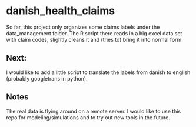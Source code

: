 # danish_health_claims

So far, this project only organizes some claims labels under the data_management folder. The R script there reads in a big excel data set with claim codes, slightly cleans it and (tries to) bring it into normal form.

## Next:
I would like to add a little script to translate the labels from danish to english (probably googletrans in python). 

## Notes
The real data is flying around on a remote server. I would like to use this repo for modeling/simulations and to try out new tools in the future.
